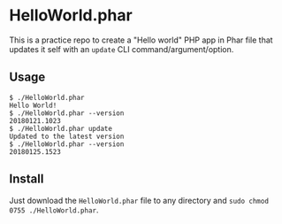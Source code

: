 # HelloWorld.phar

This is a practice repo to create a "Hello world" PHP app in Phar file that updates it self with an `update` CLI command/argument/option.

## Usage

```Shell
$ ./HelloWorld.phar
Hello World!
$ ./HelloWorld.phar --version
20180121.1023
$ ./HelloWorld.phar update
Updated to the latest version
$ ./HelloWorld.phar --version
20180125.1523
```
## Install

Just download the `HelloWorld.phar` file to any directory and `sudo chmod 0755 ./HelloWorld.phar`.


